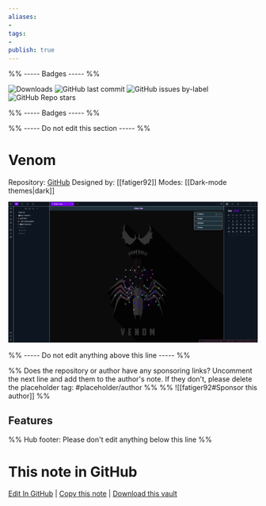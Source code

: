 ```yaml
---
aliases:
- 
tags: 
- 
publish: true
---
```


%% ----- Badges ----- %%

![Downloads](https://img.shields.io/badge/downloads-1547-573E7A?style=for-the-badge&logo=)
![GitHub last commit](https://img.shields.io/github/last-commit/fatiger92/obsidian_venom_theme?color=573E7A&label=last%20update&logo=github&style=for-the-badge)
![GitHub issues by-label](https://img.shields.io/github/issues/fatiger92/obsidian_venom_theme/help%20wanted?color=573E7A&logo=github&style=for-the-badge) 
![GitHub Repo stars](https://img.shields.io/github/stars/fatiger92/obsidian_venom_theme?color=573E7A&logo=github&style=for-the-badge)

%% ----- Badges ----- %%

%% ----- Do not edit this section ----- %%

# Venom

Repository: [GitHub](https://github.com/fatiger92/obsidian_venom_theme)
Designed by: [[fatiger92]]
Modes: [[Dark-mode themes|dark]]



![screenshot](https://github.com/fatiger92/obsidian_venom_theme/raw/HEAD/screenshot.png)

%% ----- Do not edit anything above this line ----- %% 

%% Does the repository or author have any sponsoring links? Uncomment the next line and add them to the author's note. If they don't, please delete the placeholder tag: #placeholder/author %%
%% ![[fatiger92#Sponsor this author]] %%


## Features



%% Hub footer: Please don't edit anything below this line %%

# This note in GitHub

<span class="git-footer">[Edit In GitHub](https://github.dev/obsidian-community/obsidian-hub/blob/main/02%20-%20Community%20Expansions/02.05%20All%20Community%20Expansions/Themes/Venom.md "git-hub-edit-note") | [Copy this note](https://raw.githubusercontent.com/obsidian-community/obsidian-hub/main/02%20-%20Community%20Expansions/02.05%20All%20Community%20Expansions/Themes/Venom.md "git-hub-copy-note") | [Download this vault](https://github.com/obsidian-community/obsidian-hub/archive/refs/heads/main.zip "git-hub-download-vault") </span>
